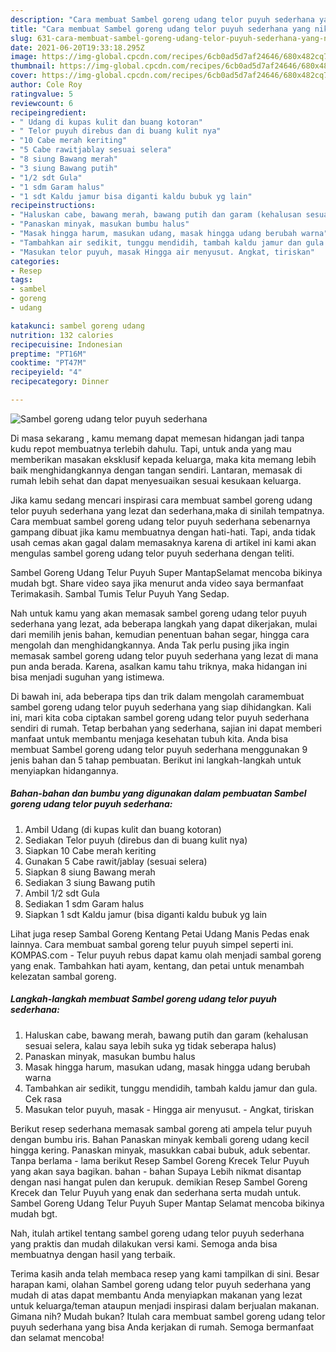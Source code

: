 ```yaml
---
description: "Cara membuat Sambel goreng udang telor puyuh sederhana yang nikmat Untuk Jualan"
title: "Cara membuat Sambel goreng udang telor puyuh sederhana yang nikmat Untuk Jualan"
slug: 631-cara-membuat-sambel-goreng-udang-telor-puyuh-sederhana-yang-nikmat-untuk-jualan
date: 2021-06-20T19:33:18.295Z
image: https://img-global.cpcdn.com/recipes/6cb0ad5d7af24646/680x482cq70/sambel-goreng-udang-telor-puyuh-sederhana-foto-resep-utama.jpg
thumbnail: https://img-global.cpcdn.com/recipes/6cb0ad5d7af24646/680x482cq70/sambel-goreng-udang-telor-puyuh-sederhana-foto-resep-utama.jpg
cover: https://img-global.cpcdn.com/recipes/6cb0ad5d7af24646/680x482cq70/sambel-goreng-udang-telor-puyuh-sederhana-foto-resep-utama.jpg
author: Cole Roy
ratingvalue: 5
reviewcount: 6
recipeingredient:
- " Udang di kupas kulit dan buang kotoran"
- " Telor puyuh direbus dan di buang kulit nya"
- "10 Cabe merah keriting"
- "5 Cabe rawitjablay sesuai selera"
- "8 siung Bawang merah"
- "3 siung Bawang putih"
- "1/2 sdt Gula"
- "1 sdm Garam halus"
- "1 sdt Kaldu jamur bisa diganti kaldu bubuk yg lain"
recipeinstructions:
- "Haluskan cabe, bawang merah, bawang putih dan garam (kehalusan sesuai selera, kalau saya lebih suka yg tidak seberapa halus)"
- "Panaskan minyak, masukan bumbu halus"
- "Masak hingga harum, masukan udang, masak hingga udang berubah warna"
- "Tambahkan air sedikit, tunggu mendidih, tambah kaldu jamur dan gula. Cek rasa"
- "Masukan telor puyuh, masak Hingga air menyusut. Angkat, tiriskan"
categories:
- Resep
tags:
- sambel
- goreng
- udang

katakunci: sambel goreng udang 
nutrition: 132 calories
recipecuisine: Indonesian
preptime: "PT16M"
cooktime: "PT47M"
recipeyield: "4"
recipecategory: Dinner

---
```



![Sambel goreng udang telor puyuh sederhana](https://img-global.cpcdn.com/recipes/6cb0ad5d7af24646/680x482cq70/sambel-goreng-udang-telor-puyuh-sederhana-foto-resep-utama.jpg)

Di masa  sekarang , kamu memang dapat memesan hidangan jadi tanpa kudu repot membuatnya terlebih dahulu. Tapi, untuk anda yang mau memberikan masakan eksklusif kepada keluarga, maka kita memang lebih baik menghidangkannya dengan tangan sendiri. Lantaran, memasak di rumah lebih sehat dan dapat menyesuaikan sesuai kesukaan keluarga.

Jika kamu sedang mencari inspirasi cara membuat sambel goreng udang telor puyuh sederhana yang lezat dan sederhana,maka di sinilah tempatnya. Cara membuat sambel goreng udang telor puyuh sederhana  sebenarnya gampang dibuat jika kamu membuatnya dengan hati-hati. Tapi, anda tidak usah cemas akan gagal dalam memasaknya 
karena di artikel ini kami akan mengulas sambel goreng udang telor puyuh sederhana dengan teliti.  

Sambel Goreng Udang Telur Puyuh Super MantapSelamat mencoba bikinya mudah bgt. Share video saya jika menurut anda video saya bermanfaat Terimakasih. Sambal Tumis Telur Puyuh Yang Sedap.

Nah untuk kamu yang akan memasak sambel goreng udang telor puyuh sederhana yang lezat, ada beberapa langkah yang dapat dikerjakan, mulai dari memilih jenis bahan, kemudian penentuan bahan segar, hingga cara mengolah dan menghidangkannya. Anda Tak perlu pusing jika ingin memasak sambel goreng udang telor puyuh sederhana yang lezat di mana pun anda berada. Karena, asalkan kamu  tahu triknya, maka hidangan ini bisa menjadi suguhan yang istimewa.

Di bawah ini, ada beberapa tips dan trik dalam mengolah caramembuat sambel goreng udang telor puyuh sederhana yang siap dihidangkan. Kali ini, mari kita coba ciptakan sambel goreng udang telor puyuh sederhana sendiri di rumah. Tetap berbahan yang sederhana, sajian ini dapat memberi manfaat untuk membantu menjaga kesehatan tubuh kita. Anda bisa membuat Sambel goreng udang telor puyuh sederhana menggunakan 9 jenis bahan dan 5 tahap pembuatan. Berikut ini langkah-langkah untuk menyiapkan hidangannya.

<!--inarticleads1-->

##### Bahan-bahan dan bumbu yang digunakan dalam pembuatan Sambel goreng udang telor puyuh sederhana:

1. Ambil  Udang (di kupas kulit dan buang kotoran)
1. Sediakan  Telor puyuh (direbus dan di buang kulit nya)
1. Siapkan 10 Cabe merah keriting
1. Gunakan 5 Cabe rawit/jablay (sesuai selera)
1. Siapkan 8 siung Bawang merah
1. Sediakan 3 siung Bawang putih
1. Ambil 1/2 sdt Gula
1. Sediakan 1 sdm Garam halus
1. Siapkan 1 sdt Kaldu jamur (bisa diganti kaldu bubuk yg lain


Lihat juga resep Sambal Goreng Kentang Petai Udang Manis Pedas enak lainnya. Cara membuat sambal goreng telur puyuh simpel seperti ini. KOMPAS.com - Telur puyuh rebus dapat kamu olah menjadi sambal goreng yang enak. Tambahkan hati ayam, kentang, dan petai untuk menambah kelezatan sambal goreng. 

<!--inarticleads2-->

##### Langkah-langkah membuat Sambel goreng udang telor puyuh sederhana:

1. Haluskan cabe, bawang merah, bawang putih dan garam (kehalusan sesuai selera, kalau saya lebih suka yg tidak seberapa halus)
1. Panaskan minyak, masukan bumbu halus
1. Masak hingga harum, masukan udang, masak hingga udang berubah warna
1. Tambahkan air sedikit, tunggu mendidih, tambah kaldu jamur dan gula. Cek rasa
1. Masukan telor puyuh, masak - Hingga air menyusut. - Angkat, tiriskan


Berikut resep sederhana memasak sambal goreng ati ampela telur puyuh dengan bumbu iris. Bahan Panaskan minyak kembali goreng udang kecil hingga kering. Panaskan minyak, masukkan cabai bubuk, aduk sebentar. Tanpa berlama - lama berikut Resep Sambel Goreng Krecek Telur Puyuh yang akan saya bagikan. bahan - bahan Supaya Lebih nikmat disantap dengan nasi hangat pulen dan kerupuk. demikian Resep Sambel Goreng Krecek dan Telur Puyuh yang enak dan sederhana serta mudah untuk. Sambel Goreng Udang Telur Puyuh Super Mantap Selamat mencoba bikinya mudah bgt. 

Nah, itulah artikel tentang  sambel goreng udang telor puyuh sederhana  yang praktis dan mudah dilakukan versi kami. Semoga anda bisa membuatnya dengan hasil yang terbaik. 

Terima kasih anda telah membaca resep yang kami tampilkan di sini. Besar harapan kami, olahan  Sambel goreng udang telor puyuh sederhana yang mudah di atas dapat membantu Anda menyiapkan makanan yang lezat untuk keluarga/teman ataupun menjadi inspirasi dalam berjualan makanan. Gimana nih? Mudah bukan? Itulah cara membuat sambel goreng udang telor puyuh sederhana yang bisa Anda kerjakan di rumah. Semoga bermanfaat dan selamat mencoba!


